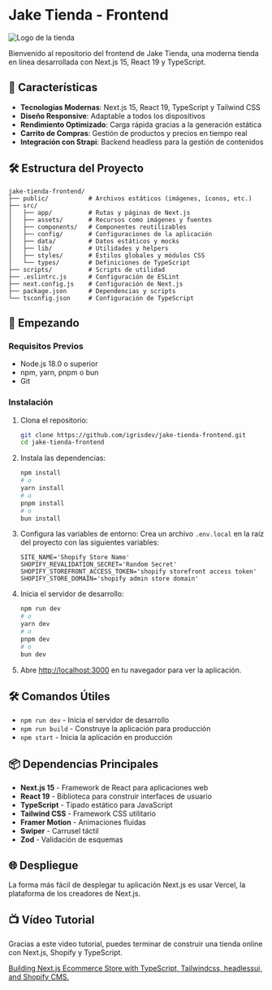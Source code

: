 # Jake Tienda - Frontend

![Logo de la tienda](public/favicon.svg)

Bienvenido al repositorio del frontend de Jake Tienda, una moderna tienda en línea desarrollada con Next.js 15, React 19 y TypeScript.

## 🚀 Características

- **Tecnologías Modernas**: Next.js 15, React 19, TypeScript y Tailwind CSS
- **Diseño Responsive**: Adaptable a todos los dispositivos
- **Rendimiento Optimizado**: Carga rápida gracias a la generación estática
- **Carrito de Compras**: Gestión de productos y precios en tiempo real
- **Integración con Strapi**: Backend headless para la gestión de contenidos

## 🛠️ Estructura del Proyecto

```
jake-tienda-frontend/
├── public/           # Archivos estáticos (imágenes, íconos, etc.)
├── src/
│   ├── app/          # Rutas y páginas de Next.js
│   ├── assets/       # Recursos como imágenes y fuentes
│   ├── components/   # Componentes reutilizables
│   ├── config/       # Configuraciones de la aplicación
│   ├── data/         # Datos estáticos y mocks
│   ├── lib/          # Utilidades y helpers
│   ├── styles/       # Estilos globales y módulos CSS
│   └── types/        # Definiciones de TypeScript
├── scripts/          # Scripts de utilidad
├── .eslintrc.js      # Configuración de ESLint
├── next.config.js    # Configuración de Next.js
├── package.json      # Dependencias y scripts
└── tsconfig.json     # Configuración de TypeScript
```

## 🚀 Empezando

### Requisitos Previos

- Node.js 18.0 o superior
- npm, yarn, pnpm o bun
- Git

### Instalación

1. Clona el repositorio:

   ```bash
   git clone https://github.com/igrisdev/jake-tienda-frontend.git
   cd jake-tienda-frontend
   ```

2. Instala las dependencias:

   ```bash
   npm install
   # o
   yarn install
   # o
   pnpm install
   # o
   bun install
   ```

3. Configura las variables de entorno:
   Crea un archivo `.env.local` en la raíz del proyecto con las siguientes variables:

   ```
   SITE_NAME='Shopify Store Name'
   SHOPIFY_REVALIDATION_SECRET='Random Secret'
   SHOPIFY_STOREFRONT_ACCESS_TOKEN='shopify storefront access token'
   SHOPIFY_STORE_DOMAIN='shopify admin store domain'
   ```

4. Inicia el servidor de desarrollo:

   ```bash
   npm run dev
   # o
   yarn dev
   # o
   pnpm dev
   # o
   bun dev
   ```

5. Abre [http://localhost:3000](http://localhost:3000) en tu navegador para ver la aplicación.

## 🛠️ Comandos Útiles

- `npm run dev` - Inicia el servidor de desarrollo
- `npm run build` - Construye la aplicación para producción
- `npm start` - Inicia la aplicación en producción

## 📦 Dependencias Principales

- **Next.js 15** - Framework de React para aplicaciones web
- **React 19** - Biblioteca para construir interfaces de usuario
- **TypeScript** - Tipado estático para JavaScript
- **Tailwind CSS** - Framework CSS utilitario
- **Framer Motion** - Animaciones fluidas
- **Swiper** - Carrusel táctil
- **Zod** - Validación de esquemas

## 🌐 Despliegue

La forma más fácil de desplegar tu aplicación Next.js es usar Vercel, la plataforma de los creadores de Next.js.

## 📺 Vídeo Tutorial

Gracias a este video tutorial, puedes terminar de construir una tienda online con Next.js, Shopify y TypeScript.

[ Building Next.js Ecommerce Store with TypeScript, Tailwindcss, headlessui, and Shopify CMS. ](https://www.youtube.com/watch?v=fJxzVFXGT_E&t=19992s)
